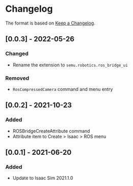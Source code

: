 # Changelog

The format is based on [Keep a Changelog](https://keepachangelog.com/en/1.0.0/).

## [0.0.3] - 2022-05-26
### Changed
- Rename the extension to `semu.robotics.ros_bridge_ui`

### Removed
- `RosCompressedCamera` command and menu entry

## [0.0.2] - 2021-10-23
### Added
- ROSBridgeCreateAttribute command
- Attribute item to Create > Isaac > ROS menu

## [0.0.1] - 2021-06-20
### Added
- Update to Isaac Sim 2021.1.0
